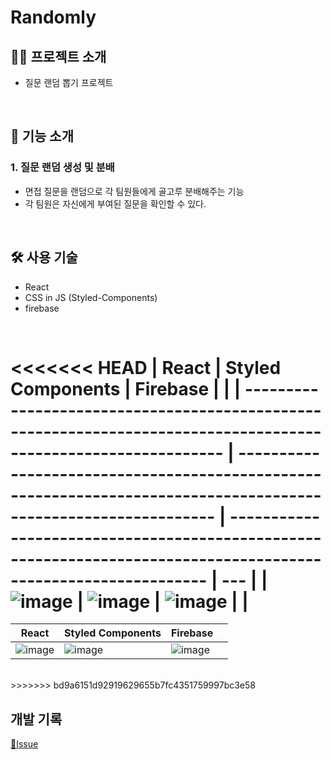 # Randomly

## 🧑‍💻 프로젝트 소개

- 질문 랜덤 뽑기 프로젝트

  <br>

## 🎰 기능 소개

### 1. 질문 랜덤 생성 및 분배

- 면접 질문을 랜덤으로 각 팀원들에게 골고루 분배해주는 기능
- 각 팀원은 자신에게 부여된 질문을 확인할 수 있다.

<br>

## 🛠️ 사용 기술

- React
- CSS in JS (Styled-Components)
- firebase

<br>

<<<<<<< HEAD
| React                                                                                                           | Styled Components                                                                                               | Firebase                                                                                                        |     |
| --------------------------------------------------------------------------------------------------------------- | --------------------------------------------------------------------------------------------------------------- | --------------------------------------------------------------------------------------------------------------- | --- |
| ![image](https://user-images.githubusercontent.com/81623931/214251396-cfc402d0-7913-4bba-8684-036007cab92d.png) | ![image](https://user-images.githubusercontent.com/81623931/214252351-43963dc8-b21b-43c1-b511-bbaf8cdbb6b9.png) | ![image](https://user-images.githubusercontent.com/81623931/214251466-778569a2-fc98-430a-a097-c16836fd599a.png) |     |
=======
| React | Styled Components | Firebase |  |
| --- | --- | --- | --- |
|![image](https://user-images.githubusercontent.com/81623931/214251396-cfc402d0-7913-4bba-8684-036007cab92d.png)| ![image](https://user-images.githubusercontent.com/81623931/214252351-43963dc8-b21b-43c1-b511-bbaf8cdbb6b9.png) |![image](https://user-images.githubusercontent.com/81623931/214251466-778569a2-fc98-430a-a097-c16836fd599a.png)|  |

<br>
>>>>>>> bd9a6151d92919629655b7fc4351759997bc3e58

## 개발 기록

[📜Issue](https://github.com/soohyun-dev/Randomly/issues?q=is%3Aissue+is%3Aclosed)

<br>
